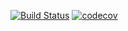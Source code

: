 [![Build Status](https://travis-ci.org/rodi0878/INPTP20-2.svg?branch=master)](https://travis-ci.org/rodi0878/INPTP20-2)
[![codecov](https://codecov.io/gh/rodi0878/INPTP20-2/branch/master/graph/badge.svg)](https://codecov.io/gh/rodi0878/INPTP20-2)
